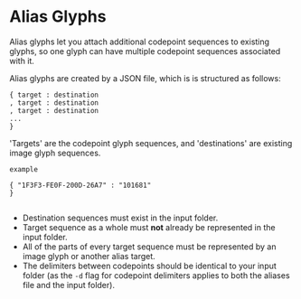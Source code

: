 # Alias Glyphs
Alias glyphs let you attach additional codepoint sequences to existing glyphs, so one glyph can have multiple codepoint sequences associated with it.



Alias glyphs are created by a JSON file, which is is structured as follows:


````
{ target : destination
, target : destination
, target : destination
...
}

````

'Targets' are the codepoint glyph  sequences, and 'destinations' are existing image glyph sequences.

````
example

{ "1F3F3-FE0F-200D-26A7" : "101681"
}


````

- Destination sequences must exist in the input folder.
- Target sequence as a whole must **not** already be represented in the input folder.
- All of the parts of every target sequence must be represented by an image glyph or another alias target. 
- The delimiters between codepoints should be identical to your input folder (as the `-d` flag for codepoint delimiters applies to both the aliases file and the input folder).